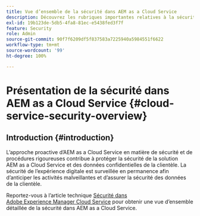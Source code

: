```yaml
---
title: Vue d’ensemble de la sécurité dans AEM as a Cloud Service
description: Découvrez les rubriques importantes relatives à la sécurité concernant Experience Manager as a Cloud Service.
exl-id: 19b123de-5db5-4fa8-81ec-e5438fed3f7f
feature: Security
role: Admin
source-git-commit: 90f7f6209df5f837583a7225940a5984551f6622
workflow-type: tm+mt
source-wordcount: '99'
ht-degree: 100%

---
```



# Présentation de la sécurité dans AEM as a Cloud Service {#cloud-service-security-overview}

## Introduction {#introduction}

L’approche proactive d’AEM as a Cloud Service en matière de sécurité et de procédures rigoureuses contribue à protéger la sécurité de la solution AEM as a Cloud Service et des données confidentielles de la clientèle. La sécurité de l’expérience digitale est surveillée en permanence afin d’anticiper les activités malveillantes et d’assurer la sécurité des données de la clientèle.

Reportez-vous à l’article technique [Sécurité dans Adobe Experience Manager Cloud Service](https://www.adobe.com/content/dam/cc/fr/trust-center/ungated/whitepapers/experience-cloud/aem-cloud-service-security-overview.pdf) pour obtenir une vue d’ensemble détaillée de la sécurité dans AEM as a Cloud Service.
